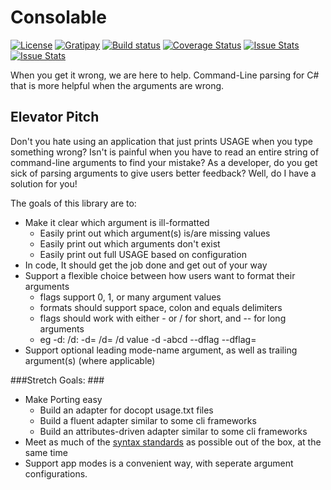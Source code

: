 # Consolable


[![License](http://img.shields.io/:license-mit-blue.svg)](http://csmacnz.mit-license.org)
[![Gratipay](http://img.shields.io/gratipay/csMACnz.svg)](https://gratipay.com/csMACnz/)
[![Build status](https://ci.appveyor.com/api/projects/status/14cmqsqogo24lju7?svg=true)](https://ci.appveyor.com/project/MarkClearwater/consolable)
[![Coverage Status](https://coveralls.io/repos/github/csMACnz/consolable/badge.svg?branch=master)](https://coveralls.io/github/csMACnz/consolable?branch=master)
[![Issue Stats](http://www.issuestats.com/github/csMACnz/consolable/badge/pr)](http://www.issuestats.com/github/csMACnz/consolable)
[![Issue Stats](http://www.issuestats.com/github/csMACnz/consolable/badge/issue)](http://www.issuestats.com/github/csMACnz/consolable)

When you get it wrong, we are here to help. Command-Line parsing for C# that is more helpful when the arguments are wrong.

## Elevator Pitch ##

Don't you hate using an application that just prints USAGE when you type something wrong? Isn't is painful when you have to read an entire string of command-line arguments to find your mistake? As a developer, do you get sick of parsing arguments to give users better feedback?  Well, do I have a solution for you!

The goals of this library are to:
* Make it clear which argument is ill-formatted
  * Easily print out which argument(s) is/are missing values
  * Easily print out which arguments don't exist
  * Easily print out full USAGE based on configuration
* In code, It should get the job done and get out of your way
* Support a flexible choice between how users want to format their arguments
  * flags support 0, 1, or many argument values
  * formats should support space, colon and equals delimiters
  * flags should work with either - or / for short, and -- for long arguments
  * eg -d:<value> /d:<value> -d=<value> /d=<value> /d value -d <value> -abcd <value> --dflag <value> --dflag=<value>
* Support optional leading mode-name argument, as well as trailing argument(s) (where applicable)

###Stretch Goals: ###

* Make Porting easy
  * Build an adapter for docopt usage.txt files
  * Build a fluent adapter similar to some cli frameworks
  * Build an attributes-driven adapter similar to some cli frameworks
* Meet as much of the [syntax standards](https://en.wikipedia.org/wiki/Command-line_interface) as possible out of the box, at the same time
* Support app modes is a convenient way, with seperate argument configurations.
